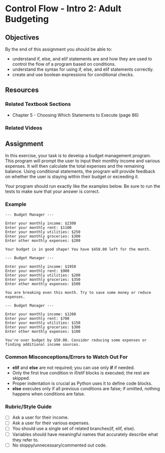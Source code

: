 # Control Flow - Intro 2: Adult Budgeting

## Objectives

By the end of this assignment you should be able to:

- understand if, else, and elif statements are and how they are used to control the flow of a program based on conditions.
- understand the syntax for using if, else, and elif statements correctly.
- create and use boolean expressions for conditional checks.

## Resources

### Related Textbook Sections

- Chapter 5 - Choosing Which Statements to Execute (page 86)

### Related Videos

## Assignment

In this exercise, your task is to develop a budget management program. This program will prompt the user to input their monthly income and various expenses. It will then calculate the total expenses and the remaining balance. Using conditional statements, the program will provide feedback on whether the user is staying within their budget or exceeding it.

Your program should run exactly like the examples below. Be sure to run the tests to make sure that your answer is correct.

### Example

```console
--- Budget Manager ---

Enter your monthly income: $2300
Enter your monthly rent: $1100
Enter your monthly utilities: $250
Enter your monthly groceries: $300
Enter other monthly expenses: $200

Your budget is in good shape! You have $450.00 left for the month.
```

```console
--- Budget Manager ---

Enter your monthly income: $1950
Enter your monthly rent: $900
Enter your monthly utilities: $200
Enter your monthly groceries: $350
Enter other monthly expenses: $500

You are breaking even this month. Try to save some money or reduce expenses.
```

```console
--- Budget Manager ---

Enter your monthly income: $1200
Enter your monthly rent: $700
Enter your monthly utilities: $150
Enter your monthly groceries: $300
Enter other monthly expenses: $100

You're over budget by $50.00. Consider reducing some expenses or finding additional income sources.
```

### Common Misconceptions/Errors to Watch Out For

- **elif** and **else** are not required; you can use only **if** if needed.
- Only the first true condition in if/elif blocks is executed; the rest are skipped.
- Proper indentation is crucial as Python uses it to define code blocks.
- **else** executes only if all previous conditions are false; if omitted, nothing happens when conditions are false.

### Rubric/Style Guide

- [ ] Ask a user for their income.
- [ ] Ask a user for their various expenses.
- [ ] You should use a single set of related branches(if, elif, else).
- [ ] Variables should have meaningful names that accurately describe what they refer to.
- [ ] No sloppy/unnecessary/commented out code.
